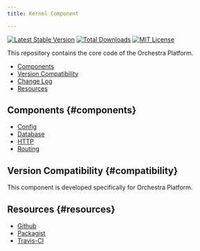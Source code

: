 ```yaml
---
title: Kernel Component

---
```


[![Latest Stable Version](https://img.shields.io/github/release/orchestral/kernel.svg?style=flat)](https://packagist.org/packages/orchestra/kernel)
[![Total Downloads](https://img.shields.io/packagist/dt/orchestra/kernel.svg?style=flat)](https://packagist.org/packages/orchestra/kernel)
[![MIT License](https://img.shields.io/packagist/l/orchestra/kernel.svg?style=flat)](https://packagist.org/packages/orchestra/kernel)

This repository contains the core code of the Orchestra Platform.

* [Components](#components)
* [Version Compatibility](#compatibility)
* [Change Log]({doc-url}/components/kernel/changes#v3-0)
* [Resources](#resources)

## Components {#components}

* [Config]({doc-url}/components/config)
* [Database]({doc-url}/components/database)
* [HTTP]({doc-url}/components/http)
* [Routing]({doc-url}/components/routing)

## Version Compatibility {#compatibility}

This component is developed specifically for Orchestra Platform.

## Resources {#resources}

* [Github](https://github.com/orchestral/kernel)
* [Packagist](https://packagist.org/packages/orchestra/kernel)
* [Travis-CI](https://travis-ci.org/orchestral/kernel)
